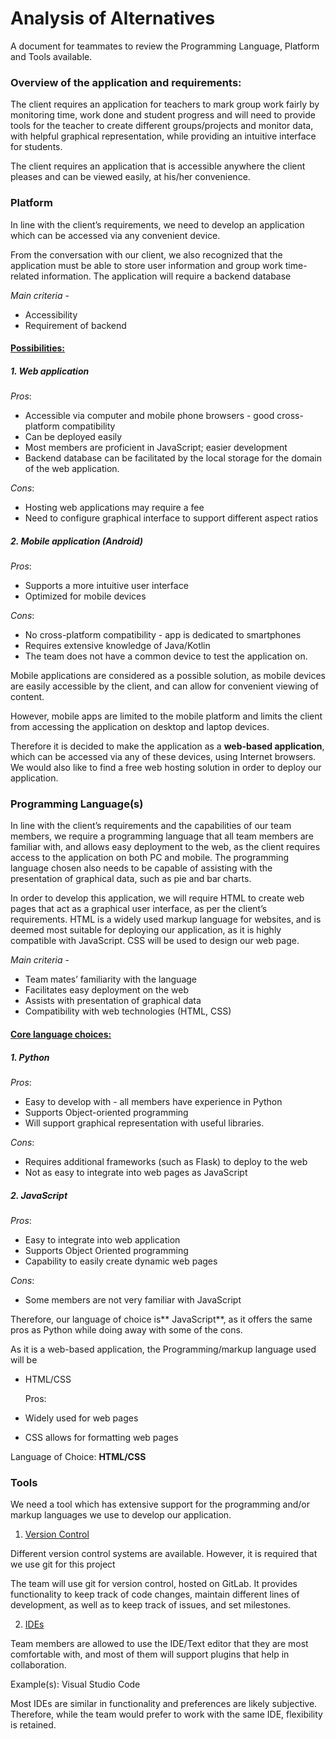# Analysis of Alternatives

A document for teammates to review the Programming Language, Platform and Tools available.

### Overview of the application and requirements:

The client requires an application for teachers to mark group work fairly by monitoring time, work done and student progress and will need to provide tools for the teacher to create different groups/projects and monitor data, with helpful graphical representation, while providing an intuitive interface for students.

The client requires an application that is accessible anywhere the client pleases and can be viewed easily, at his/her convenience.

### Platform

In line with the client’s requirements, we need to develop an application which can be accessed via any convenient device.

From the conversation with our client, we also recognized that the application must be able to store user information and group work time-related information. The application will require a backend database


_Main criteria_    -   

*   Accessibility
*   Requirement of backend


#### <span style="text-decoration:underline;"> Possibilities:</span>



##### 1. Web application

_Pros_:

*   Accessible via computer and mobile phone browsers - good cross-platform compatibility
*   Can be deployed easily
*   Most members are proficient in JavaScript; easier development
*   Backend database can be facilitated by the local storage for the domain of the web application.

_Cons_:



*   Hosting web applications may require a fee
*   Need to configure graphical interface to support different aspect ratios

##### 2. Mobile application (Android)

_Pros_:



*   Supports a more intuitive user interface
*   Optimized for mobile devices

_Cons_:



*   No cross-platform compatibility - app is dedicated to smartphones
*   Requires extensive knowledge of Java/Kotlin
*   The team does not have a common device to test the application on.

Mobile applications are considered as a possible solution, as mobile devices are easily accessible by the client, and can allow for convenient viewing of content.

However, mobile apps are limited to the mobile platform and limits the client from accessing the application on desktop and laptop devices. 

Therefore it is decided to make the application as a **web-based application**, which can be accessed via any of these devices, using Internet browsers. We would also like to find a free web hosting solution in order to deploy our application.

### Programming Language(s)

In line with the client’s requirements and the capabilities of our team members, we require a programming language that all team members are familiar with, and allows easy deployment to the web, as the client requires access to the application on both PC and mobile. The programming language chosen also needs to be capable of assisting with the presentation of graphical data, such as pie and bar charts.

In order to develop this application, we will require HTML to create web pages that act as a graphical user interface, as per the client’s requirements. HTML is a widely used markup language for websites, and is deemed most suitable for deploying our application, as it is highly compatible with JavaScript. CSS will be used to design our web page.

_Main criteria_ - 



*   Team mates’ familiarity with the language
*   Facilitates easy deployment on the web
*   Assists with presentation of graphical data
*   Compatibility with web technologies (HTML, CSS)



#### <span style="text-decoration:underline;">Core language choices:</span>



##### 1. Python

_Pros_:

*   Easy to develop with - all members have experience in Python
*   Supports Object-oriented programming
*   Will support graphical representation with useful libraries.

_Cons_:


*   Requires additional frameworks (such as Flask) to deploy to the web
*   Not as easy to integrate into web pages as JavaScript


##### 2. JavaScript

_Pros_:

*   Easy to integrate into web application
*   Supports Object Oriented programming
*   Capability to easily create dynamic web pages

_Cons_: 



*   Some members are not very familiar with JavaScript

Therefore, our language of choice is** JavaScript**, as it offers the same pros as Python while doing away with some of the cons.

As it is a web-based application, the Programming/markup language used will be 



*   HTML/CSS

	Pros:



*   Widely used for web pages
*   CSS allows for formatting web pages

Language of Choice: **HTML/CSS**

### Tools

We need a tool which has extensive support for the programming and/or markup languages we use to develop our application. 



1. <span style="text-decoration:underline;">Version Control</span>

Different version control systems are available. However, it is required that we use git for this project

The team will use git for version control, hosted on GitLab. It provides functionality to keep track of code changes, maintain different lines of development, as well as to keep track of issues, and set milestones.



2. <span style="text-decoration:underline;">IDEs</span>

Team members are allowed to use the IDE/Text editor that they are most comfortable with, and most of them will support plugins that help in collaboration. 

Example(s): Visual Studio Code

Most IDEs are similar in functionality and preferences are likely subjective. Therefore, while the team would prefer to work with the same IDE, flexibility is retained.

